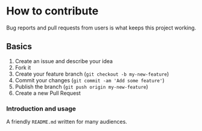 # How to contribute

Bug reports and pull requests from users is what keeps this project working.

## Basics

1. Create an issue and describe your idea
2. Fork it
3. Create your feature branch (`git checkout -b my-new-feature`)
4. Commit your changes (`git commit -am 'Add some feature'`)
5. Publish the branch (`git push origin my-new-feature`)
6. Create a new Pull Request

### Introduction and usage

A friendly `README.md` written for many audiences.
